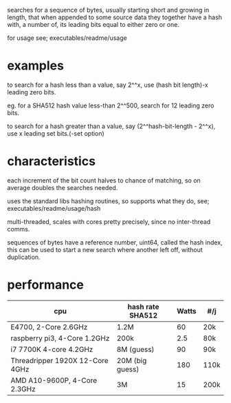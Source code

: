 searches for a sequence of bytes, usually starting short and growing in length, that when appended to some source data they together have a hash with, a number of, its leading bits equal to either zero or one.

for usage see; executables/readme/usage

# examples

to search for a hash less than a value, say 2^^x, use (hash bit length)-x leading zero bits.

eg. for a SHA512 hash value less-than 2^^500, search for 12 leading zero bits.

to search for a hash greater than a value, say (2^^hash-bit-length - 2^^x), use x leading set bits.(-set option)

# characteristics

each increment of the bit count halves to chance of matching, so on average doubles the searches needed.  

uses the standard libs hashing routines, so supports what they do, see; executables/readme/usage/hash

multi-threaded, scales with cores pretty precisely, since no inter-thread comms.

sequences of bytes have a reference number, uint64, called the hash index, this can be used to start a new search where another left off, without duplication.

# performance

|cpu|hash rate SHA512|Watts|#/j|
|-|-|-|-|
|E4700, 2-Core 2.6GHz|1.2M|60|20k|
|raspberry pi3, 4-Core 1.2GHz|200k|2.5|80k|
|i7 7700K  4-core 4.2GHz|8M (guess)|90|90k|
|Threadripper 1920X 12-Core 4GHz|20M (big guess)|180|110k|
|AMD A10-9600P, 4-Core 2.3GHz|3M|15|200k|

